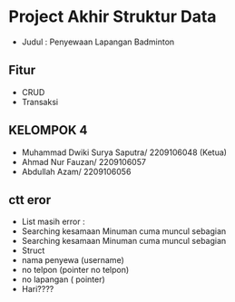 # Project Akhir Struktur Data
- Judul : Penyewaan Lapangan Badminton

## Fitur
- CRUD
- Transaksi

## KELOMPOK 4
- Muhammad Dwiki Surya Saputra/ 2209106048 (Ketua)
- Ahmad Nur Fauzan/ 2209106057
- Abdullah Azam/ 2209106056

## ctt eror
- List masih error : 
- Searching kesamaan Minuman cuma muncul sebagian
- Searching kesamaan Minuman cuma muncul sebagian
- Struct
- nama penyewa (username) 
- no telpon (pointer no telpon) 
- no lapangan ( pointer) 
- Hari???? 